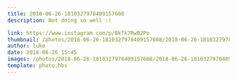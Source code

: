 ```yaml
---
title: 2018-06-26-1810327978409157608
description: Not doing so well :(

link: https://www.instagram.com/p/Bkfk7RwB2Po
thumbnail: /photos/2018-06-26-1810327978409157608/2018-06-26-1810327978409157608.jpg
author: luke
date: 2018-06-26 15:45
images: /photos/2018-06-26-1810327978409157608/2018-06-26-1810327978409157608.jpg
template: photo.hbs
---
```


